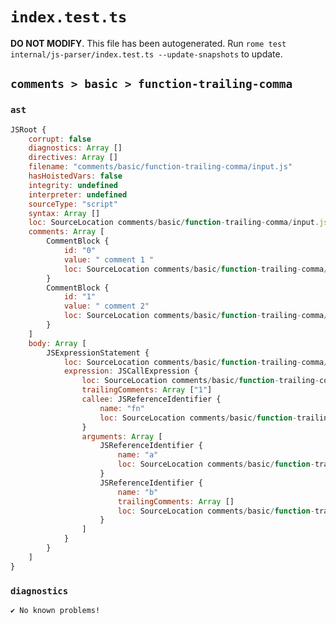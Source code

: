 # `index.test.ts`

**DO NOT MODIFY**. This file has been autogenerated. Run `rome test internal/js-parser/index.test.ts --update-snapshots` to update.

## `comments > basic > function-trailing-comma`

### `ast`

```javascript
JSRoot {
	corrupt: false
	diagnostics: Array []
	directives: Array []
	filename: "comments/basic/function-trailing-comma/input.js"
	hasHoistedVars: false
	integrity: undefined
	interpreter: undefined
	sourceType: "script"
	syntax: Array []
	loc: SourceLocation comments/basic/function-trailing-comma/input.js 1:0-2:0
	comments: Array [
		CommentBlock {
			id: "0"
			value: " comment 1 "
			loc: SourceLocation comments/basic/function-trailing-comma/input.js 1:9-1:24
		}
		CommentBlock {
			id: "1"
			value: " comment 2"
			loc: SourceLocation comments/basic/function-trailing-comma/input.js 1:26-1:40
		}
	]
	body: Array [
		JSExpressionStatement {
			loc: SourceLocation comments/basic/function-trailing-comma/input.js 1:0-1:41
			expression: JSCallExpression {
				loc: SourceLocation comments/basic/function-trailing-comma/input.js 1:0-1:25
				trailingComments: Array ["1"]
				callee: JSReferenceIdentifier {
					name: "fn"
					loc: SourceLocation comments/basic/function-trailing-comma/input.js 1:0-1:2 (fn)
				}
				arguments: Array [
					JSReferenceIdentifier {
						name: "a"
						loc: SourceLocation comments/basic/function-trailing-comma/input.js 1:3-1:4 (a)
					}
					JSReferenceIdentifier {
						name: "b"
						trailingComments: Array []
						loc: SourceLocation comments/basic/function-trailing-comma/input.js 1:6-1:7 (b)
					}
				]
			}
		}
	]
}
```

### `diagnostics`

```
✔ No known problems!

```
